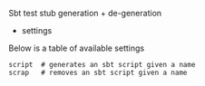 Sbt test stub generation + de-generation

- settings

Below is a table of available settings

    script  # generates an sbt script given a name
    scrap   # removes an sbt script given a name

